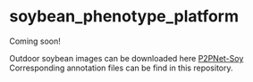 # soybean_phenotype_platform

Coming soon!

Outdoor soybean images can be downloaded here [P2PNet-Soy](https://github.com/UTokyo-FieldPhenomics-Lab/P2PNet-Soy?tab=readme-ov-file) 
Corresponding annotation files can be find in this repository.
